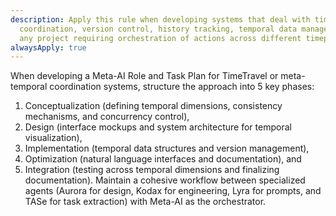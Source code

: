 ```yaml
---
description: Apply this rule when developing systems that deal with time-based
  coordination, version control, history tracking, temporal data management, or
  any project requiring orchestration of actions across different timepoints.
alwaysApply: true
---
```


When developing a Meta-AI Role and Task Plan for TimeTravel or meta-temporal coordination systems, structure the approach into 5 key phases:
1) Conceptualization (defining temporal dimensions, consistency mechanisms, and concurrency control),
2) Design (interface mockups and system architecture for temporal visualization),
3) Implementation (temporal data structures and version management),
4) Optimization (natural language interfaces and documentation), and
5) Integration (testing across temporal dimensions and finalizing documentation). Maintain a cohesive workflow between specialized agents (Aurora for design, Kodax for engineering, Lyra for prompts, and TASe for task extraction) with Meta-AI as the orchestrator.